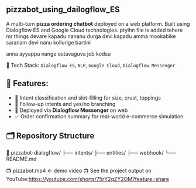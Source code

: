 ## pizzabot_using_dailogflow_ES
A multi-turn **pizza ordering chatbot** deployed on a web platform. Built using Dialogflow ES and Google Cloud technologies.
ptyihn file is added
tehere mr things
devare kapadu nananu durga devi kapadu amma mookabike saranam devi nanu kollurige bartini


anna ayyappa nange estavaguva job kodsu


🔧 Tech Stack:
`Dialogflow ES`, `NLP`, `Google Cloud`, `Dialogflow Messenger`

## 🚀 Features:
- 🧠 Intent classification and slot-filling for size, crust, toppings
- 🔁 Follow-up intents and yes/no branching
- 💬 Deployed via **Dialogflow Messenger** on web
- ✅ Order confirmation summary for real-world e-commerce simulation

## 🗂️ Repository Structure
📁 pizzabot-dialogflow/
├── intents/
├── entities/
├── webhook/
└── README.md

📺 pizzabot.mp4 ← demo video 
📺 See the project output on YouTube:https://youtube.com/shorts/75rY2qZY2OM?feature=share

